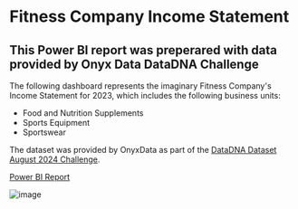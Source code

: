 # Fitness Company Income Statement

## This Power BI report was preperared with data provided by Onyx Data DataDNA Challenge

The following dashboard represents the imaginary Fitness Company's Income Statement for 2023, which includes the following business units:
- Food and Nutrition Supplements
- Sports Equipment
- Sportswear

The dataset was provided by OnyxData as part of the [DataDNA Dataset August 2024 Challenge](https://onyxdata.ck.page/datadna-aug-2024).

[Power BI Report](https://app.powerbi.com/view?r=eyJrIjoiYjk3MmFhNTAtNzA2OS00MWZkLWFkYWQtNTcyMTAxZWZmODBjIiwidCI6ImFkODI0NDg1LWU0YzMtNGYzNS1iY2RjLTM4ZmY0OTlmNDQyYiJ9)


![image](https://github.com/user-attachments/assets/06c1369e-8510-4429-a3f7-6cf5f071b7c4)
